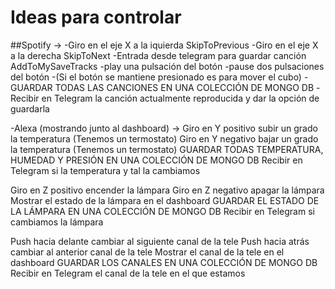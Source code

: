 # Ideas para controlar

##Spotify -> 
  -Giro en el eje X a la iquierda SkipToPrevious
  -Giro en el eje X a la derecha SkipToNext
  -Entrada desde telegram para guardar canción AddToMySaveTracks
  -play una pulsación del botón
  -pause dos pulsaciones del botón
  -(Si el botón se mantiene presionado es para mover el cubo)
  -GUARDAR TODAS LAS CANCIONES EN UNA COLECCIÓN DE MONGO DB
  -Recibir en Telegram la canción actualmente reproducida y dar la opción de guardarla

-Alexa (mostrando junto al dashboard) ->
  Giro en Y positivo subir un grado la temperatura (Tenemos un termostato)
  Giro en Y negativo bajar un grado la temperatura (Tenemos un termostato)
  GUARDAR TODAS TEMPERATURA, HUMEDAD Y PRESIÓN EN UNA COLECCIÓN DE MONGO DB
  Recibir en Telegram si la temperatura y tal la cambiamos
  
  Giro en Z positivo encender la lámpara 
  Giro en Z negativo apagar la lámpara 
  Mostrar el estado de la lámpara en el dashboard
  GUARDAR EL ESTADO DE LA LÁMPARA EN UNA COLECCIÓN DE MONGO DB
  Recibir en Telegram si cambiamos la lámpara

  Push hacia delante cambiar al siguiente canal de la tele
  Push hacia atrás cambiar al anterior canal de la tele
  Mostrar el canal de la tele en el dashboard
  GUARDAR LOS CANALES EN UNA COLECCIÓN DE MONGO DB
  Recibir en Telegram el canal de la tele en el que estamos
  

